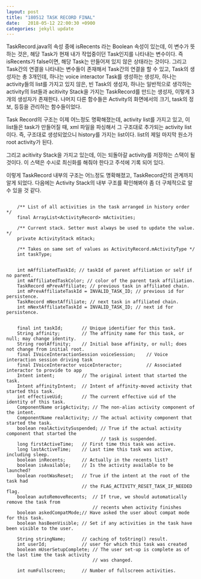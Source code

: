 ```yaml
---
layout: post
title: "180512 TASK RECORD FINAL"
date:   2018-05-12 22:00:30 +0900
categories: jekyll update
---
```


TaskRecord.java의 속성 중에 isRecents 라는 Boolean 속성이 있는데, 이 변수가 뜻하는 것은, 해당 Task가 현재 내가 작업중이던 Task인지를 나타내는 변수이다. 즉 isRecents가 false이면, 해당 Task는 만들어져 있지 않은 상태라는 것이다. 그리고 Task간의 연결을 나타내는 변수들이 존재해서 Task간의 연결을 할 수 있고, Task의 생성자는 총 3개인데, 하나는 voice interactor Task를 생성하는 생성자, 하나는 activity들의 list를 가지고 있지 않은, 빈 Task의 생성자, 하나는 일반적으로 생각하는 activity의 list들과 acitivity Stack을 가지는 TaskRecord를 만드는 생성자, 이렇게 3개의 생성자가 존재한다. 나머지 다른 함수들은 Activity의 화면에서의 크기, task의 정보, 등등을 관리하는 함수들이었다.

Task Record의 구조는 이제 어느정도 명확해졌는데, activity list를 가지고 있고, 이 list들은 task가 만들어질 때,  xml 파일을 파싱해서 그 구조대로 추가되는 activity list이다. 즉, 구조대로 생성되었으니 history를 가지는 list이다.  list의 제일 마지막 원소가 root activity가 된다.

그리고 acitivity Stack을 가지고 있는데, 이는 되돌아갈 activity를 저장하는 스택이 될 것이다. 이 스택은 수시로 최신화를 해줘야 한다고 주석에 기록 되어 있다.

이렇게 TaskRecord 내부의 구조는 어느정도 명확해졌고, TaskRecord간의 관계까지 알게 되었다. 다음에는 Activity Stack의 내부 구조를 확인해봐야 좀 더 구체적으로 알 수 있을 것 같다.

```

    /** List of all activities in the task arranged in history order */
    final ArrayList<ActivityRecord> mActivities;

    /** Current stack. Setter must always be used to update the value. */
    private ActivityStack mStack;

    /** Takes on same set of values as ActivityRecord.mActivityType */
    int taskType;


    int mAffiliatedTaskId; // taskId of parent affiliation or self if no parent.
    int mAffiliatedTaskColor; // color of the parent task affiliation.
    TaskRecord mPrevAffiliate; // previous task in affiliated chain.
    int mPrevAffiliateTaskId = INVALID_TASK_ID; // previous id for persistence.
    TaskRecord mNextAffiliate; // next task in affiliated chain.
    int mNextAffiliateTaskId = INVALID_TASK_ID; // next id for persistence.


    final int taskId;       // Unique identifier for this task.
    String affinity;        // The affinity name for this task, or null; may change identity.
    String rootAffinity;    // Initial base affinity, or null; does not change from initial root.
    final IVoiceInteractionSession voiceSession;    // Voice interaction session driving task
    final IVoiceInteractor voiceInteractor;         // Associated interactor to provide to app
    Intent intent;          // The original intent that started the task.
    Intent affinityIntent;  // Intent of affinity-moved activity that started this task.
    int effectiveUid;       // The current effective uid of the identity of this task.
    ComponentName origActivity; // The non-alias activity component of the intent.
    ComponentName realActivity; // The actual activity component that started the task.
    boolean realActivitySuspended; // True if the actual activity component that started the
                                   // task is suspended.
    long firstActiveTime;   // First time this task was active.
    long lastActiveTime;    // Last time this task was active, including sleep.
    boolean inRecents;      // Actually in the recents list?
    boolean isAvailable;    // Is the activity available to be launched?
    boolean rootWasReset;   // True if the intent at the root of the task had
                            // the FLAG_ACTIVITY_RESET_TASK_IF_NEEDED flag.
    boolean autoRemoveRecents;  // If true, we should automatically remove the task from
                                // recents when activity finishes
    boolean askedCompatMode;// Have asked the user about compat mode for this task.
    boolean hasBeenVisible; // Set if any activities in the task have been visible to the user.

    String stringName;      // caching of toString() result.
    int userId;             // user for which this task was created
    boolean mUserSetupComplete; // The user set-up is complete as of the last time the task activity
                                // was changed.

    int numFullscreen;      // Number of fullscreen activities.

```


